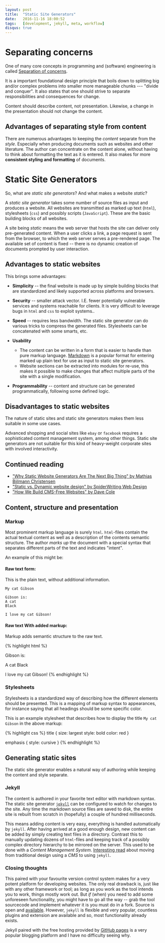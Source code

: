 ```yaml
---
layout: post
title:  "Static Site Generators"
date:   2016-11-16 18:00:52
tags:   [development, jekyll, meta, workflow]
disqus: true
---
```


Separating concerns
===================
One of many core concepts in programming and (software) engineering is
called [Separation of concerns][wiki-sepcon].

It is a important foundational design principle that boils down to
splitting big and/or complex problems into smaller more manageable
chunks --- "divide and conquer".  It also states that one should
strive to separate responsibilities and consequences for change.

Content should describe content, not presentation.
Likewise, a change in the presentation should not change the content.

Advantages of separating style from content
-------------------------------------------
There are numerous advantages to keeping the _content_ separate from
the _style_. Especially when producing documents such as websites and
other literature. The author can concentrate on the content alone,
without having to think about formatting the text as it is entered. It
also makes for more __consistent styling and formatting__ of documents.


Static Site Generators
======================
So, what are _static site generators_?
And what makes a website _static_?

A _static site generator_ takes some number of source files as input
and produces a website. All websites are transmitted as marked up text
(`html`), stylesheets (`css`) and possibly scripts (`JavaScript`).
These are the basic building blocks of all websites.

A site being _static_ means the web server that hosts the site
can deliver only pre-generated content. When a user clicks a link,
a page request is sent from the browser, to which the web server
serves a pre-rendered page. The available set of content is fixed --
there is no dynamic creation of documents prompted by user interaction.


Advantages to static websites
-----------------------------
This brings some advantages:

* __Simplicity__ -- the final website is made up by simple building
  blocks that are standardized and likely supported across platforms and
  browsers.

* __Security__ -- smaller attack vector. I.E. fewer potentially
  vulnerable services and systems reachable for clients. It is very
  difficult to leverage bugs in `html` and `css` to exploit systems..

* __Speed__ -- requires less bandwidth.  The static site generator can
  do various tricks to compress the generated files. Stylesheets can be
  concatenated with some smarts, etc.

* __Usability__
    * The content can be written in a form that is easier to handle
      than pure markup language. [Markdown][markdown] is a popular
      format for entering marked up plain text for use as input to
      static site generators.
    * Website sections can be extracted into modules for re-use, this
      makes it possible to make changes that affect multiple parts of
      the site with a single modification.

* __Programmability__ -- content and structure can be generated
  programmatically, following some defined logic.


Disadvantages to static websites
--------------------------------
The nature of static sites and static site generators makes them less
suitable in some use cases.

Advanced shopping and social sites like `ebay` or `facebook` requires
a sophisticated content management system, among other things. Static
site generators are not suitable for this kind of heavy-weight corporate
sites with involved interactivity.

Continued reading
-----------------

* ["Why Static Website Generators Are The Next Big Thing" by Mathias Biilmann Christensen][biilmann]
* ["Static vs. Dynamic website design" by SpiderWriting Web Design][spiderwriting]
* ["How We Build CMS-Free Websites" by Dave Cole][cms-to-jekyll]



Content, structure and presentation
-----------------------------------

### Markup
Most prominent markup language is surely `html`. `html`-files contain
the actual textual content as well as a description of the contents
semantic structure.
The author *marks up* the document with a special syntax that separates
different parts of the text and indicates "intent".

An example of this might be:

#### Raw text form:
This is the plain text, without additional information.

    My cat Gibson

    Gibson is:
    A cat
    Black

    I love my cat Gibson!

#### Raw text With added markup:
Markup adds semantic structure to the raw text.

{% highlight html %}
<title>My cat Gibson</title>

<list>
Gibson is:

<item>A cat</item>
<item>Black</item>
</list>

I <emphasis>love</emphasis> my cat Gibson!
{% endhighlight %}


### Stylesheets
Stylesheets is a standardized way of describing how the different elements
should be presented. This is a mapping of markup syntax to appearances,
for instance saying that  all headings should be some specific color.

This is an example stylesheet that describes how to display the title
`My cat Gibson` in the above markup:

{% highlight css %}
title {
    size: largest
    style: bold
    color: red
}

emphasis {
    style: cursive
}
{% endhighlight %}


Generating static sites
-----------------------
The static site generator enables a natural way of authoring while
keeping the content and style separate.

### Jekyll
The content is authored in your favorite text editor with markdown
syntax. The static site generator [`jekyll`][jekyll] can be
configured to watch for changes to the site. Any time the markdown
source files are saved to disk, the entire site is rebuilt from
scratch in (hopefully) a couple of hundred milliseconds.

This means adding content is very easy, everything is handled
automatically by `jekyll`. After having arrived at a good enough design,
new content can be added by simply creating text files in a directory.
Contrast this to manually updating dozens of `html`-files and keeping
track of a possibly complex directory hierarchy to be mirrored on the
server.
This used to be done with a _Content Management System_. [Interesting
read][cms-to-jekyll] about moving from traditional design using a
 _CMS_ to using `jekyll`.

### Closing thoughts
This paired with your favourite version control system makes for a very
potent platform for developing websites.
The only real drawback is, just like with any other framework or tool;
as long as you work as the tool intends you to work, things mostly work
out. But _if_ (when) you need to add some unforeseen functionality,
you might have to go all the way -- grab the tool sourcecode and
implement whatever it is you must do in a fork.
Source is open and [available][jekyll-github]. However, `jekyll` is
flexible and very popular, countless plugins and extension
are available and so, most functionality already exists.

Jekyll paired with the free hosting provided by [GitHub pages][github-pages]
is a very popular blogging platform and I have no difficulty seeing why.


[wiki-sepcon]: https://en.wikipedia.org/wiki/Separation_of_concerns
[allincottrell]: http://dsv.su.se/polopoly_fs/1.125295.1361458482!/menu/standard/file/wp.htm
[proprietaryformats]: http://www.podval.org/~sds/data.html
[markdown]: https://daringfireball.net/projects/markdown/
[jekyll]: https://jekyllrb.com/
[jekyll-github]: https://github.com/jekyll/jekyll
[github-pages]: https://pages.github.com/
[cms-to-jekyll]: https://developmentseed.org/blog/2012/07/27/build-cms-free-websites/
[biilmann]: https://www.smashingmagazine.com/2015/11/modern-static-website-generators-next-big-thing/
[spiderwriting]: http://www.spiderwriting.co.uk/static-dynamic.php
